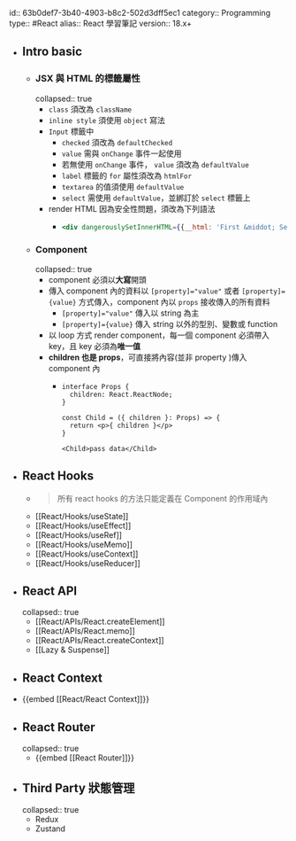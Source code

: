 id:: 63b0def7-3b40-4903-b8c2-502d3dff5ec1
category:: Programming
type:: #React
alias:: React 學習筆記
version:: 18.x+

- ## Intro basic
	- ### JSX 與 HTML 的標籤屬性
	  collapsed:: true
		- `class` 須改為 `className`
		- `inline style` 須使用 `object` 寫法
		- `Input` 標籤中
			- `checked` 須改為 `defaultChecked`
			- `value` 需與 `onChange` 事件一起使用
			- 若無使用 `onChange` 事件， `value` 須改為 `defaultValue`
			- `label` 標籤的 `for` 屬性須改為 `htmlFor`
			- `textarea` 的值須使用 `defaultValue`
			- `select` 需使用 `defaultValue`，並綁訂於 `select` 標籤上
		- render HTML 因為安全性問題，須改為下列語法
			- ```jsx
			  <div dangerouslySetInnerHTML={{__html: 'First &middot; Second'}}></div>
			  ```
	- ### Component
	  collapsed:: true
		- component 必須以**大寫**開頭
		- 傳入 component 內的資料以 `[property]="value"` 或者 `[property]={value}` 方式傳入，component 內以 `props` 接收傳入的所有資料
			- `[property]="value"` 傳入以 string 為主
			- `[property]={value}` 傳入 string 以外的型別、變數或 function
		- 以 loop 方式 render component，每一個 component 必須帶入 key，且 key 必須為**唯一值**
		- **children 也是 props**，可直接將內容(並非 property )傳入 component 內
			- ```tsx
			  interface Props {
			    children: React.ReactNode;
			  }
			  
			  const Child = ({ children }: Props) => {
			    return <p>{ children }</p>
			  }
			  
			  <Child>pass data</Child>
			  ```
- ## React Hooks
	- > 所有 react hooks 的方法只能定義在 Component 的作用域內
	- [[React/Hooks/useState]]
	- [[React/Hooks/useEffect]]
	- [[React/Hooks/useRef]]
	- [[React/Hooks/useMemo]]
	- [[React/Hooks/useContext]]
	- [[React/Hooks/useReducer]]
- ## React API
  collapsed:: true
	- [[React/APIs/React.createElement]]
	- [[React/APIs/React.memo]]
	- [[React/APIs/React.createContext]]
	- [[Lazy & Suspense]]
- ## React Context
- {{embed [[React/React Context]]}}
- ## React Router
  collapsed:: true
	- {{embed [[React Router]]}}
- ## Third Party 狀態管理
  collapsed:: true
	- Redux
	- Zustand